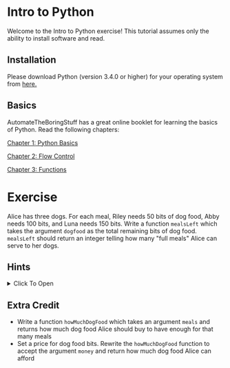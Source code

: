 # Intro to Python

Welcome to the Intro to Python exercise! This tutorial assumes only the ability to install software and read.

## Installation

Please download Python (version 3.4.0 or higher) for your operating system from [here.](https://www.python.org/downloads/)

## Basics
AutomateTheBoringStuff has a great online booklet for learning the basics of Python. Read the following chapters:

[Chapter 1: Python Basics](https://automatetheboringstuff.com/chapter1/)

[Chapter 2: Flow Control](https://automatetheboringstuff.com/chapter2/)

[Chapter 3: Functions](https://automatetheboringstuff.com/chapter3/)

# Exercise

Alice has three dogs. For each meal, Riley needs 50 bits of dog food, Abby needs 100 bits, and Luna needs 150 bits. Write a function <code>mealsLeft</code> which takes the argument <code>dogfood</code> as the total remaining bits of dog food. <code>mealsLeft</code> should return an integer telling how many "full meals" Alice can serve to her dogs.

## Hints

<details>
	<summary>Click To Open</summary>
	
 - Consider how many total bits it takes to feed all three dogs
 - Use integer division to your advantage
</details>

## Extra Credit
 - Write a function <code>howMuchDogFood</code> which takes an argument <code>meals</code> and returns how much dog food Alice should buy to have enough for that many meals
 - Set a price for dog food bits. Rewrite the <code>howMuchDogFood</code> function to accept the argument <code>money</code> and return how much dog food Alice can afford